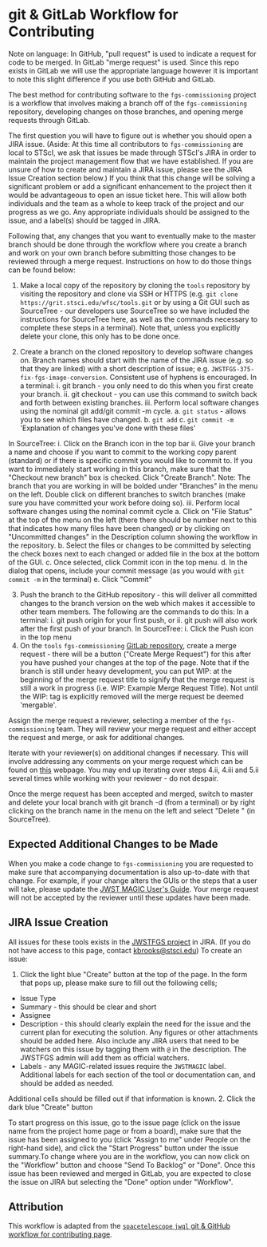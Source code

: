 git & GitLab Workflow for Contributing
========================================
Note on language: In GitHub, "pull request" is used to indicate a request for code to be merged. In GitLab "merge request" is used. Since this repo exists in GitLab we will use the appropriate language however it is important to note this slight difference if you use both GitHub and GitLab.

The best method for contributing software to the `fgs-commissioning` project is a workflow that involves making a branch off of the `fgs-commissioning` repository, developing changes on those branches, and opening merge requests through GitLab.

The first question you will have to figure out is whether you should open a JIRA issue. (Aside: At this time all contributors to `fgs-commissioning` are local to STScI, we ask that issues be made through STScI's JIRA in order to maintain the project management flow that we have established. If you are unsure of how to create and maintain a JIRA issue, please see the JIRA Issue Creation section below.) If you think that this change will be solving a significant problem or add a significant enhancement to the project then it would be advantageous to open an issue ticket here. This will allow both individuals and the team as a whole to keep track of the project and our progress as we go. Any appropriate individuals should be assigned to the issue, and a label(s) should be tagged in JIRA.

Following that, any changes that you want to eventually make to the master branch should be done through the workflow where you create a branch and work on your own branch before submitting those changes to be reviewed through a merge request. Instructions on how to do those things can be found below:

1. Make a local copy of the repository by cloning the `tools` repository by visiting the repository and clone via SSH or HTTPS (e.g. `git clone https://grit.stsci.edu/wfsc/tools.git` or by using a Git GUI such as SourceTree - our developers use SourceTree so we have included the instructions for SourceTree here, as well as the commands necessary to complete these steps in a terminal).  Note that, unless you explicitly delete your clone, this only has to be done once.

2. Create a branch on the cloned repository to develop software changes on. Branch names should start with the name of the JIRA issue (e.g. so that they are linked) with a short description of issue; e.g. `JWSTFGS-375-fix-fgs-image-conversion`. Consistent use of hyphens is encouraged.
In a terminal:
i. git branch <branchname> - you only need to do this when you first create your branch.
ii. git checkout <branchname> - you can use this command to switch back and forth between existing branches.
iii. Perform local software changes using the nominal git add/git commit -m cycle.
a. `git status` - allows you to see which files have changed.
b. `git add` <new or changed files you want to commit>
c. `git commit -m` 'Explanation of changes you've done with these files'

In SourceTree:
i. Click on the Branch icon in the top bar
ii. Give your branch a name and choose if you want to commit to the working copy parent (standard) or if there is specific commit you would like to commit to. If you want to immediately start working in this branch, make sure that the "Checkout new branch" box is checked. Click "Create Branch". Note: The branch that you are working in will be bolded under "Branches" in the menu on the left. Double click on different branches to switch branches (make sure you have committed your work before doing so).
iii. Perform local software changes using the nominal commit cycle
a. Click on "File Status" at the top of the menu on the left (there there should be number next to this that indicates how many files have been changed) *or* by clicking on "Uncommitted changes" in the Description column showing the workflow in the repository.
b. Select the files or changes to be committed by selecting the check boxes next to each changed or added file in the box at the bottom of the GUI.
c. Once selected, click Commit icon in the top menu.
d. In the dialog that opens, include your commit message (as you would with `git commit -m` in the terminal)
e. Click "Commit"

3. Push the branch to the GitHub repository - this will deliver all committed changes to the branch version on the web which makes it accessible to other team members. The following are the commands to do this:
In a terminal:
i. git push origin <branchname> for your first push, or
ii. git push <branchname> will also work after the first push of your branch.
In SourceTree:
i. Click the Push icon in the top menu
4. On the `tools` `fgs-commissioning` [GitLab repository](https://grit.stsci.edu/wfsc/tools/tree/master/fgs-commissioning), create a merge request - there will be a button ("Create Merge Request") for this after you have pushed your changes at the top of the page. Note that if the branch is still under heavy development, you can put WIP: at the beginning of the merge request title to signify that the merge request is still a work in progress (i.e. WIP: Example Merge Request Title). Not until the WIP: tag is explicitly removed will the merge request be deemed 'mergable'.

Assign the merge request a reviewer, selecting a member of the `fgs-commissioning` team. They will review your merge request and either accept the request and merge, or ask for additional changes.

Iterate with your reviewer(s) on additional changes if necessary. This will involve addressing any comments on your merge request which can be found on [this](https://grit.stsci.edu/wfsc/tools/merge_requests) webpage. You may end up iterating over steps 4.ii, 4.iii and 5.ii several times while working with your reviewer - do not despair.

Once the merge request has been accepted and merged, switch to master and delete your local branch with git branch -d <branchname> (from a terminal) or by right clicking on the branch name in the menu on the left and select "Delete <branchname>" (in SourceTree).

Expected Additional Changes to be Made
---------------------------
When you make a code change to `fgs-commissioning` you are requested to make sure that accompanying documentation is also up-to-date with that change. For example, if your change alters the GUIs or the steps that a user will take, please update the [JWST MAGIC User's Guide](./documentation/JWST_MaGIC_User_Guide.docx). Your merge request will not be accepted by the reviewer until these updates have been made.

JIRA Issue Creation
-------------------
All issues for these tools exists in the [JWSTFGS project](https://jira.stsci.edu/projects/JWSTFGS/issues/JWSTFGS-76?filter=allopenissues) in JIRA. (If you do not have access to this page, contact kbrooks@stsci.edu) To create an issue:

1. Click the light blue "Create" button at the top of the page. In the form that pops up, please make sure to fill out the following cells;
* Issue Type
* Summary - this should be clear and short
* Assignee
* Description - this should clearly explain the need for the issue and the current plan for executing the solution. Any figures or other attachments should be added here. Also include any JIRA users that need to be watchers on this issue by tagging them with `@` in the description. The JWSTFGS admin will add them as official watchers.
* Labels - any MAGIC-related issues require the `JWSTMAGIC` label. Additional labels for each section of the tool or documentation can, and should be added as needed.

Additional cells should be filled out if that information is known.
2. Click the dark blue "Create" button

To start progress on this issue, go to the issue page (click on the issue name from the project home page or from a board), make sure that the issue has been assigned to you (click "Assign to me" under People on the right-hand side), and click the "Start Progress" button under the issue summary.To change where you are in the workflow, you can now click on the "Workflow" button and choose "Send To Backlog" or "Done". Once this issue has been reviewed and merged in GitLab, you are expected to close the issue on JIRA but selecting the "Done" option under "Workflow".


Attribution
------------
This workflow is adapted from the [`spacetelescope` `jwql` git & GitHub workflow for contributing page](https://github.com/spacetelescope/jwql/wiki/git-&-GitHub-workflow-for-contributing).

